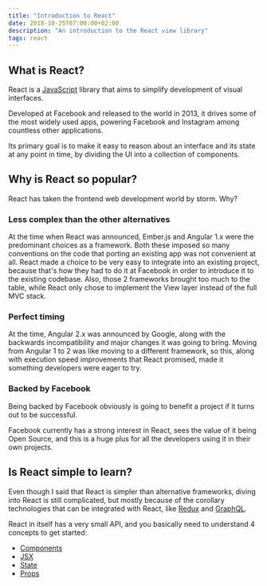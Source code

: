 ```yaml
---
title: "Introduction to React"
date: 2018-10-25T07:00:00+02:00
description: "An introduction to the React view library"
tags: react
---
```


## What is React?

React is a [JavaScript](/javascript/) library that aims to simplify development of visual interfaces.

Developed at Facebook and released to the world in 2013, it drives some of the most widely used apps, powering Facebook and Instagram among countless other applications.

Its primary goal is to make it easy to reason about an interface and its state at any point in time, by dividing the UI into a collection of components.

## Why is React so popular?

React has taken the frontend web development world by storm. Why?

### Less complex than the other alternatives

At the time when React was announced, Ember.js and Angular 1.x were the predominant choices as a framework. Both these imposed so many conventions on the code that porting an existing app was not convenient at all. React made a choice to be very easy to integrate into an existing project, because that's how they had to do it at Facebook in order to introduce it to the existing codebase. Also, those 2 frameworks brought too much to the table, while React only chose to implement the View layer instead of the full MVC stack.

### Perfect timing

At the time, Angular 2.x was announced by Google, along with the backwards incompatibility and major changes it was going to bring. Moving from Angular 1 to 2 was like moving to a different framework, so this, along with execution speed improvements that React promised, made it something developers were eager to try.

### Backed by Facebook

Being backed by Facebook obviously is going to benefit a project if it turns out to be successful.

Facebook currently has a strong interest in React, sees the value of it being Open Source, and this is a huge plus for all the developers using it in their own projects.

## Is React simple to learn?

Even though I said that React is simpler than alternative frameworks, diving into React is still complicated, but mostly because of the corollary technologies that can be integrated with React, like [Redux](/redux/) and [GraphQL](/graphql/).

React in itself has a very small API, and you basically need to understand 4 concepts to get started:

- [Components](/react-components/)
- [JSX](/jsx/)
- [State](/react-state/)
- [Props](/react-props/)
